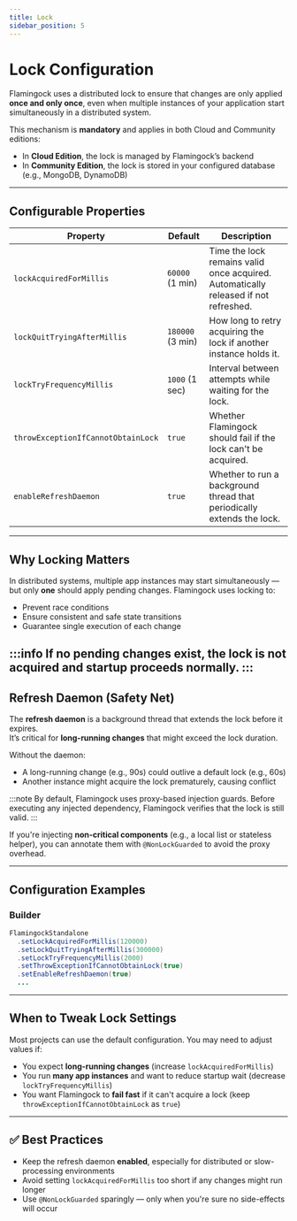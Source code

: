 ```yaml
---
title: Lock
sidebar_position: 5
---
```


# Lock Configuration

Flamingock uses a distributed lock to ensure that changes are only applied **once and only once**, even when multiple instances of your application start simultaneously in a distributed system.

This mechanism is **mandatory** and applies in both Cloud and Community editions:

- In **Cloud Edition**, the lock is managed by Flamingock’s backend
- In **Community Edition**, the lock is stored in your configured database (e.g., MongoDB, DynamoDB)

---

## Configurable Properties

| Property                             | Default        | Description                                                                 |
|--------------------------------------|----------------|-----------------------------------------------------------------------------|
| `lockAcquiredForMillis`              | `60000` (1 min)| Time the lock remains valid once acquired. Automatically released if not refreshed. |
| `lockQuitTryingAfterMillis`          | `180000` (3 min)| How long to retry acquiring the lock if another instance holds it.         |
| `lockTryFrequencyMillis`             | `1000` (1 sec) | Interval between attempts while waiting for the lock.                      |
| `throwExceptionIfCannotObtainLock`   | `true`         | Whether Flamingock should fail if the lock can't be acquired.              |
| `enableRefreshDaemon`                | `true`         | Whether to run a background thread that periodically extends the lock.     |

---

## Why Locking Matters

In distributed systems, multiple app instances may start simultaneously — but only **one** should apply pending changes. Flamingock uses locking to:

- Prevent race conditions
- Ensure consistent and safe state transitions
- Guarantee single execution of each change

:::info
If no pending changes exist, the lock is not acquired and startup proceeds normally.
:::
---

## Refresh Daemon (Safety Net)

The **refresh daemon** is a background thread that extends the lock before it expires.  
It’s critical for **long-running changes** that might exceed the lock duration.

Without the daemon:

- A long-running change (e.g., 90s) could outlive a default lock (e.g., 60s)
- Another instance might acquire the lock prematurely, causing conflict

:::note
By default, Flamingock uses proxy-based injection guards. Before executing any injected dependency, Flamingock verifies that the lock is still valid.
:::

If you're injecting **non-critical components** (e.g., a local list or stateless helper), you can annotate them with `@NonLockGuarded` to avoid the proxy overhead.

---

## Configuration Examples

### Builder
```java
FlamingockStandalone
  .setLockAcquiredForMillis(120000)
  .setLockQuitTryingAfterMillis(300000)
  .setLockTryFrequencyMillis(2000)
  .setThrowExceptionIfCannotObtainLock(true)
  .setEnableRefreshDaemon(true)
  ...
```

---

## When to Tweak Lock Settings

Most projects can use the default configuration. You may need to adjust values if:

- You expect **long-running changes** (increase `lockAcquiredForMillis`)
- You run **many app instances** and want to reduce startup wait (decrease `lockTryFrequencyMillis`)
- You want Flamingock to **fail fast** if it can't acquire a lock (keep `throwExceptionIfCannotObtainLock` as `true`)

---

## ✅ Best Practices

- Keep the refresh daemon **enabled**, especially for distributed or slow-processing environments
- Avoid setting `lockAcquiredForMillis` too short if any changes might run longer
- Use `@NonLockGuarded` sparingly — only when you're sure no side-effects will occur

[//]: # (TODO: Add "🛠 Troubleshooting" section)
